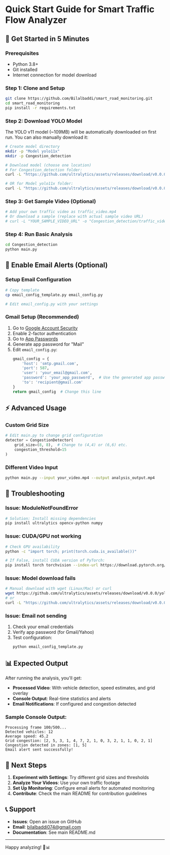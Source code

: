 # Quick Start Guide for Smart Traffic Flow Analyzer

## 🚀 Get Started in 5 Minutes

### Prerequisites
- Python 3.8+
- Git installed
- Internet connection for model download

### Step 1: Clone and Setup
```bash
git clone https://github.com/Bilalbaddi/smart_road_monitoring.git
cd smart_road_monitoring
pip install -r requirements.txt
```

### Step 2: Download YOLO Model
The YOLO v11 model (~109MB) will be automatically downloaded on first run.
You can also manually download it:
```bash
# Create model directory
mkdir -p "Model yolo11x"
mkdir -p Congestion_detection

# Download model (choose one location)
# For Congestion_detection folder:
curl -L "https://github.com/ultralytics/assets/releases/download/v0.0.0/yolo11x.pt" -o "Congestion_detection/yolo11x.pt"

# OR for Model yolo11x folder:
curl -L "https://github.com/ultralytics/assets/releases/download/v0.0.0/yolo11x.pt" -o "Model yolo11x/yolo11x.pt"
```

### Step 3: Get Sample Video (Optional)
```bash
# Add your own traffic video as traffic_video.mp4
# Or download a sample (replace with actual sample video URL)
# curl -L "YOUR_SAMPLE_VIDEO_URL" -o "Congestion_detection/traffic_video.mp4"
```

### Step 4: Run Basic Analysis
```bash
cd Congestion_detection
python main.py
```

## 📧 Enable Email Alerts (Optional)

### Setup Email Configuration
```bash
# Copy template
cp email_config_template.py email_config.py

# Edit email_config.py with your settings
```

### Gmail Setup (Recommended)
1. Go to [Google Account Security](https://myaccount.google.com/security)
2. Enable 2-factor authentication
3. Go to [App Passwords](https://myaccount.google.com/apppasswords)
4. Generate app password for "Mail"
5. Edit `email_config.py`:
   ```python
   gmail_config = {
       'host': 'smtp.gmail.com',
       'port': 587,
       'user': 'your_email@gmail.com',
       'password': 'your_app_password',  # Use the generated app password
       'to': 'recipient@gmail.com'
   }
   return gmail_config  # Change this line
   ```

## ⚡ Advanced Usage

### Custom Grid Size
```python
# Edit main.py to change grid configuration
detector = CongestionDetector(
    grid_size=(8, 8),  # Change to (4,4) or (6,6) etc.
    congestion_threshold=15
)
```

### Different Video Input
```bash
python main.py --input your_video.mp4 --output analysis_output.mp4
```

## 🔧 Troubleshooting

### Issue: ModuleNotFoundError
```bash
# Solution: Install missing dependencies
pip install ultralytics opencv-python numpy
```

### Issue: CUDA/GPU not working
```bash
# Check GPU availability
python -c "import torch; print(torch.cuda.is_available())"

# If False, install CUDA version of PyTorch:
pip install torch torchvision --index-url https://download.pytorch.org/whl/cu118
```

### Issue: Model download fails
```bash
# Manual download with wget (Linux/Mac) or curl
wget https://github.com/ultralytics/assets/releases/download/v0.0.0/yolo11x.pt
# or
curl -L "https://github.com/ultralytics/assets/releases/download/v0.0.0/yolo11x.pt" -o "yolo11x.pt"
```

### Issue: Email not sending
1. Check your email credentials
2. Verify app password (for Gmail/Yahoo)
3. Test configuration:
   ```bash
   python email_config_template.py
   ```

## 📊 Expected Output

After running the analysis, you'll get:
- **Processed Video**: With vehicle detection, speed estimates, and grid overlay
- **Console Output**: Real-time statistics and alerts
- **Email Notifications**: If configured and congestion detected

### Sample Console Output:
```
Processing frame 100/500...
Detected vehicles: 12
Average speed: 45.2
Grid congestion: [2, 5, 3, 1, 4, 7, 2, 1, 0, 3, 2, 1, 1, 0, 2, 1]
Congestion detected in zones: [1, 5]
Email alert sent successfully!
```

## 🎯 Next Steps

1. **Experiment with Settings**: Try different grid sizes and thresholds
2. **Analyze Your Videos**: Use your own traffic footage
3. **Set Up Monitoring**: Configure email alerts for automated monitoring
4. **Contribute**: Check the main README for contribution guidelines

## 📞 Support

- **Issues**: Open an issue on GitHub
- **Email**: bilalbaddi074@gmail.com
- **Documentation**: See main README.md

---
Happy analyzing! 🚗📊